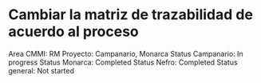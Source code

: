 # Cambiar la matriz de trazabilidad de acuerdo al proceso

Area CMMI: RM
Proyecto: Campanario, Monarca
Status Campanario: In progress
Status Monarca: Completed
Status Nefro: Completed
Status general: Not started